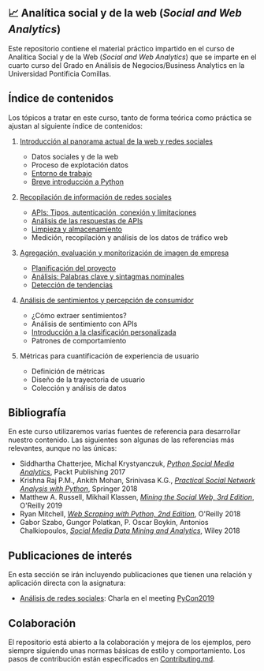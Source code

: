 ## 📈 Analítica social y de la web (*Social and Web Analytics*)

Este repositorio contiene el material práctico impartido en el curso de 
Analítica Social y de la Web  (*Social and Web Analytics*) que se imparte en el cuarto
curso del Grado en Análisis de Negocios/Business Analytics en la Universidad 
Pontificia Comillas.

## Índice de contenidos

Los tópicos a tratar en este curso, tanto de forma teórica como práctica se ajustan al 
siguiente índice de contenidos:


1. [Introducción al panorama actual de la web y redes sociales](01-introduction) 
   
    - Datos sociales y de la web
    - Proceso de explotación datos
    - [Entorno de trabajo](01-introduction/README.md)
    - [Breve introducción a Python](01-introduction/python-review)

2. [Recopilación de información de redes sociales](02-social-data-collection/README.md)
      
    - [APIs: Tipos, autenticación, conexión y limitaciones](02-social-data-collection/README.md#apis-tipos-ventajas-e-inconvenientes-autenticacin-y-conexin)
    - [Análisis de las respuestas de APIs](02-social-data-collection/README.md#análisis-de-las-respuestas-de-apis)
    - [Limpieza y almacenamiento](02-social-data-collection/README.md#limpieza-y-almacenamiento)
    - Medición, recopilación y análisis de los datos de tráfico web


3. [Agregación, evaluación y monitorización de imagen de empresa](03-brand-activity/README.md)
      
    - [Planificación del proyecto](03-brand-activity/README.md#planificación-del-proyecto)
    - [Análisis: Palabras clave y sintagmas nominales](03-brand-activity/README.md#análisis-palabras-clave-y-sintagmas-nominales)
    - [Detección de tendencias](03-brand-activity/README.md#detección-de-tendencias-en-series-temporales)

      
4. [Análisis de sentimientos y percepción de consumidor](04-sentiment-analysis/README.md)

    - ¿Cómo extraer sentimientos?
    - Análisis de sentimiento con APIs
    - [Introducción a la clasificación personalizada](04-sentiment-analysis/turney-algorithm/turney-algorithm.ipynb)
    - Patrones de comportamiento


5. Métricas para cuantificación de experiencia de usuario
 
    - Definición de métricas
    - Diseño de la trayectoria de usuario
    - Colección y análisis de datos
   
## Bibliografía

En este curso utilizaremos varias fuentes de referencia para desarrollar nuestro contenido.
Las siguientes son algunas de las referencias más relevantes, aunque no las únicas:

- Siddhartha Chatterjee, Michal Krystyanczuk, <a href="https://www.packtpub.com/product/python-social-media-analytics/9781787121485" target="_blank">*Python Social Media Analytics*</a>, Packt Publishing 2017
- Krishna Raj P.M., Ankith Mohan, Srinivasa K.G., <a href="https://link.springer.com/book/10.1007/978-3-319-96746-2" target="_blank">*Practical Social Network Analysis with Python*</a>, Springer 2018
- Matthew A. Russell, Mikhail Klassen, <a href="https://www.oreilly.com/library/view/mining-the-social/9781491973547/" target="_blank">*Mining the Social Web, 3rd Edition*</a>, O'Reilly 2019
- Ryan Mitchell, <a href="https://www.oreilly.com/library/view/web-scraping-with/9781491985564/" target="_blank">*Web Scraping with Python, 2nd Edition*</a>, O'Reilly 2018
- Gabor Szabo, Gungor Polatkan, P. Oscar Boykin, Antonios Chalkiopoulos, <a href="https://www.wiley.com/en-us/Social+Media+Data+Mining+and+Analytics-p-9781118824856" target="_blank">*Social Media Data Mining and Analytics*</a>, Wiley 2018


## Publicaciones de interés

En esta sección se irán incluyendo publicaciones que tienen una relación y aplicación directa 
con la asignatura:

- <a href="https://towardsdatascience.com/social-network-analysis-from-theory-to-applications-with-python-d12e9a34c2c7" target="_blank">Análisis de redes sociales</a>: Charla en el meeting [PyCon2019](https://www.youtube.com/watch?v=px7ff2_Jeqw)


## Colaboración

El repositorio está abierto a la colaboración y mejora de los ejemplos, pero siempre 
siguiendo unas normas básicas de estilo y comportamiento. Los pasos de contribución están 
especificados en [Contributing.md](CONTRIBUTING.md).
